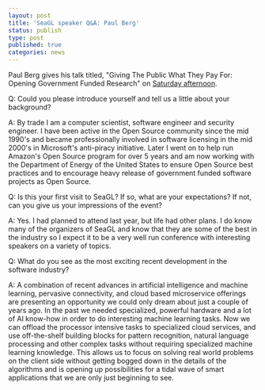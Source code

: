 ```yaml
---
layout: post
title: 'SeaGL speaker Q&A: Paul Berg'
status: publish
type: post
published: true
categories: news
---
```



Paul Berg gives his talk titled, "Giving The Public What They Pay For: Opening Government Funded Research" on [Saturday afternoon](https://osem.seagl.org/conferences/seagl2017/program/proposals/358).

Q: Could you please introduce yourself and tell us a little about your background?
 
A: By trade I am a computer scientist, software engineer and security engineer. I have been active in the Open Source community since the mid 1990's and became professionally involved in software licensing in the mid 2000's in Microsoft's anti-piracy initiative. Later I went on to help run Amazon's Open Source program for over 5 years and am now working with the Department of Energy of the United States to ensure Open Source best practices and to encourage heavy release of government funded software projects as Open Source.

Q: Is this your first visit to SeaGL? If so, what are your expectations? If not, can you give us your impressions of the event?
 
A: Yes. I had planned to attend last year, but life had other plans. I do know many of the organizers of SeaGL and know that they are some of the best in the industry so I expect it to be a very well run conference with interesting speakers on a variety of topics.

Q: What do you see as the most exciting recent development in the software industry?

A: A combination of recent advances in artificial intelligence and machine learning, pervasive connectivity, and cloud based microservice offerings are presenting an opportunity we could only dream about just a couple of years ago. In the past we needed specialized, powerful hardware and a lot of AI know-how in order to do interesting machine learning tasks. Now we can offload the processor intensive tasks to specialized cloud services, and use off-the-shelf building blocks for pattern recognition, natural language processing and other complex tasks without requiring specialized machine learning knowledge. This allows us to focus on solving real world problems on the client side without getting bogged down in the details of the algorithms and is opening up possibilities for a tidal wave of smart applications that we are only just beginning to see.


